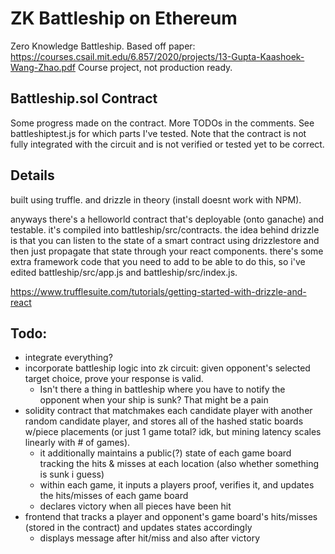 # ZK Battleship on Ethereum
Zero Knowledge Battleship. Based off paper: https://courses.csail.mit.edu/6.857/2020/projects/13-Gupta-Kaashoek-Wang-Zhao.pdf
Course project, not production ready.

## Battleship.sol Contract
Some progress made on the contract. More TODOs in the comments. See battleshiptest.js for which parts I've tested. 
Note that the contract is not fully integrated with the circuit and is not verified or tested yet to be correct.

## Details

built using truffle. and drizzle in theory (install doesnt work with NPM).

anyways there's a helloworld contract that's deployable (onto ganache) and testable. it's compiled into battleship/src/contracts. the idea behind drizzle is that you can listen to the state of a smart contract using drizzlestore and then just propagate that state through your react components. there's some extra framework code that you need to add to be able to do this, so i've edited battleship/src/app.js and battleship/src/index.js. 

https://www.trufflesuite.com/tutorials/getting-started-with-drizzle-and-react

## Todo:
- integrate everything?
- incorporate battleship logic into zk circuit: given opponent's selected target choice, prove your response is valid. 
  - Isn't there a thing in battleship where you have to notify the opponent when your ship is sunk? That might be a pain
- solidity contract that matchmakes each candidate player with another random candidate player, and stores all of the hashed static boards w/piece placements (or just 1 game total? idk, but mining latency scales linearly with # of games). 
  - it additionally maintains a public(?) state of each game board tracking the hits & misses at each location (also whether something is sunk i guess)
  - within each game, it inputs a players proof, verifies it, and updates the hits/misses of each game board
  - declares victory when all pieces have been hit
- frontend that tracks a player and opponent's game board's hits/misses (stored in the contract) and updates states accordingly
  - displays message after hit/miss and also after victory
